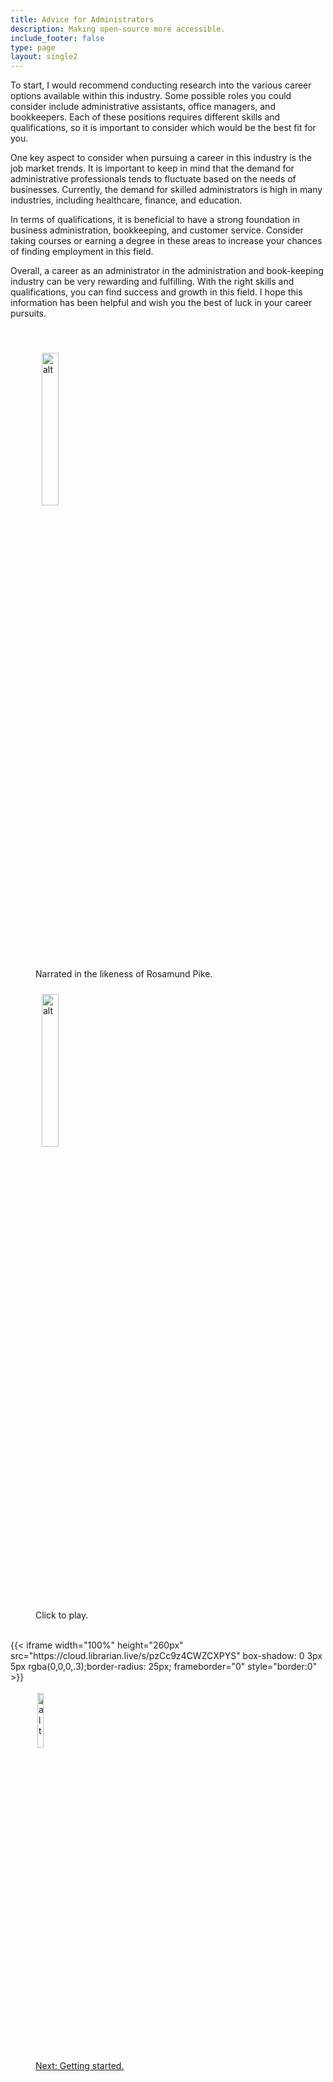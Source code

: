 ```yaml
---
title: Advice for Administrators
description: Making open-source more accessible.
include_footer: false
type: page
layout: single2
---
```


<p>
To start, I would recommend conducting research into the various career options available within this industry. Some possible roles you could consider include administrative assistants, office managers, and bookkeepers. Each of these positions requires different skills and qualifications, so it is important to consider which would be the best fit for you.

One key aspect to consider when pursuing a career in this industry is the job market trends. It is important to keep in mind that the demand for administrative professionals tends to fluctuate based on the needs of businesses. Currently, the demand for skilled administrators is high in many industries, including healthcare, finance, and education.

In terms of qualifications, it is beneficial to have a strong foundation in business administration, bookkeeping, and customer service. Consider taking courses or earning a degree in these areas to increase your chances of finding employment in this field.

Overall, a career as an administrator in the administration and book-keeping industry can be very rewarding and fulfilling. With the right skills and qualifications, you can find success and growth in this field. I hope this information has been helpful and wish you the best of luck in your career pursuits.

<br>
<figure>
    <img src='/uploads/rosamund.webp' style="width: 25%;height: 25%;padding: 10px; overflow: hidden;border: none; align="left"; alt='alt'; alt='Rosamund Pike holding an espresso cup';/>
    <figcaption>Narrated in the likeness of Rosamund Pike.</figcaption>
</figure>

<figure>
    <img src='/uploads/play.png' style="width: 25%;height: 25%;padding: 10px; overflow: hidden; border: none; align="left"; alt='alt'; alt='Rosamund Pike holding an espresso cup';/>
    <figcaption>Click to play.</figcaption>
</figure>

<br>
{{< iframe width="100%" height="260px" src="https://cloud.librarian.live/s/pzCc9z4CWZCXPYS" 
box-shadow: 0 3px 5px rgba(0,0,0,.3);border-radius: 25px; frameborder="0" style="border:0" >}}
<br>
<figure>
    <a href="https://workdojos.com/administrators/advice">
    <img src='/uploads/arrow.png' style="width: 15%;height: 15%;padding: 3px; overflow: hidden;border: none; align="left"; alt='alt'; alt='An orange arrow pointing right';/>
    <figcaption>Next:  Getting started.</figcaption>
    </a>
</figure>




